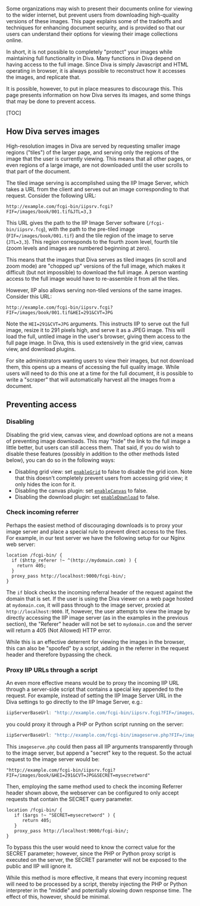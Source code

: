 Some organizations may wish to present their documents online for viewing to
the wider internet, but prevent users from downloading high-quality versions of
these images. This page explains some of the tradeoffs and techniques for
enhancing document security, and is provided so that our users can understand
their options for viewing their image collections online.

In short, it is not possible to completely "protect" your images while
maintaining full functionality in Diva. Many functions in Diva depend on having
access to the full image. Since Diva is simply Javascript and HTML operating in
browser, it is always possible to reconstruct how it accesses the images, and
replicate that.

It is possible, however, to put in place measures to discourage this. This page
presents information on how Diva serves its images, and some things that may be
done to prevent access.

[TOC]

How Diva serves images
----------------------

High-resolution images in Diva are served by requesting smaller image regions
("tiles") of the larger page, and serving only the regions of the image that
the user is currently viewing. This means that all other pages, or even regions
of a large image, are not downloaded until the user scrolls to that part of the
document.

The tiled image serving is accomplished using the IIP Image Server, which takes
a URL from the client and serves out an image corresponding to that request.
Consider the following URL:

```text
http://example.com/fcgi-bin/iipsrv.fcgi?FIF=/images/book/001.tif&JTL=3,3
```

This URL gives the path to the IIP Image Server software
(`/fcgi-bin/iipsrv.fcg`), with the path to the pre-tiled image
(`FIF=/images/book/001.tif`) and the tile region of the image to serve
(`JTL=3,3`). This region corresponds to the fourth zoom level, fourth tile
(zoom levels and images are numbered beginning at zero).

This means that the images that Diva serves as tiled images (in scroll and zoom
mode) are "chopped up" versions of the full image, which makes it difficult
(but not impossible) to download the full image. A person wanting access to the
full image would have to re-assemble it from all the tiles.

However, IIP also allows serving non-tiled versions of the same images.
Consider this URL:

```text
http://example.com/fcgi-bin/iipsrv.fcgi?FIF=/images/book/001.tif&HEI=291&CVT=JPG
```

Note the `HEI=291&CVT=JPG` arguments. This instructs IIP to serve out the full
image, resize it to 291 pixels high, and serve it as a JPEG image. This will
load the full, untiled image in the user's browser, giving them access to the
full page image. In Diva, this is used extensively in the grid view, canvas
view, and download plugins.

For site administrators wanting users to view their images, but not download
them, this opens up a means of accessing the full quality image. While users
will need to do this one at a time for the full document, it is possible to
write a "scraper" that will automatically harvest all the images from a
document.

Preventing access
-----------------

### Disabling 

Disabling the grid view, canvas view, and download options are not a means of
preventing image downloads. This may "hide" the link to the full image a little
better, but users can still access them. That said, if you do wish to disable
these features (possibly in addition to the other methods listed below), you
can do so in the following ways:

* Disabling grid view: set
  [`enableGrid`](../code/javascript/settings#enableGrid) to false to disable
  the grid icon. Note that this doesn't completely prevent users from accessing
  grid view; it only hides the icon for it.
* Disabling the canvas plugin: set
  [`enableCanvas`](../code/javascript/settings#enableCanvas) to false.
* Disabling the download plugin: set
  [`enableDownload`](../code/javascript/settings#enableDownload) to false.

### Check incoming referrer

Perhaps the easiest method of discouraging downloads is to proxy your image
server and place a special rule to prevent direct access to the files. For
example, in our test server we have the following setup for our Nginx web
server:

```nginx
location /fcgi-bin/ {
  if ($http_referer !~ ^(http://mydomain.com) ) {
    return 405;
  }
  proxy_pass http://localhost:9000/fcgi-bin/;
}
```

The `if` block checks the incoming referral header of the request against the
domain that is set. If the user is using the Diva viewer on a web page hosted
at `mydomain.com`, it will pass through to the image server, proxied at
`http://localhost:9000`. If, however, the user attempts to view the image by
directly accessing the IIP image server (as in the examples in the previous
section), the "Referer" header will not be set to `mydomain.com` and the server
will return a 405 (Not Allowed) HTTP error.

While this is an effective deterrent for viewing the images in the browser,
this can also be "spoofed" by a script, adding in the referrer in the request
header and therefore bypassing the check.

### Proxy IIP URLs through a script

An even more effective means would be to proxy the incoming IIP URL through a
server-side script that contains a special key appended to the request. For
example, instead of setting the IIP Image Server URL in the Diva settings to go
directly to the IIP Image Server, e.g.:

```javascript
iipServerBaseUrl: "http://example.com/fcgi-bin/iipsrv.fcgi?FIF=/images/book/"
```

you could proxy it through a PHP or Python script running on the server:

```javascript
iipServerBaseUrl: "http://example.com/fcgi-bin/imageserve.php?FIF=/images/book/"
```

This `imageserve.php` could then pass all IIP arguments transparently through
to the image server, but append a "secret" key to the request. So the actual
request to the image server would be:

```text
"http://example.com/fcgi-bin/iipsrv.fcgi?FIF=/images/book/&HEI=291&CVT=JPG&SECRET=mysecretword"
```

Then, employing the same method used to check the incoming Referrer header
shown above, the webserver can be configured to only accept requests that
contain the SECRET query parameter.

```nginx
location /fcgi-bin/ {
   if ($args !~ "SECRET=mysecretword" ) {
      return 405;
   }
   proxy_pass http://localhost:9000/fcgi-bin/;
}
```

To bypass this the user would need to know the correct value for the SECRET
parameter; however, since the PHP or Python proxy script is executed on the
server, the SECRET parameter will not be exposed to the public and IIP will
ignore it. 

While this method is more effective, it means that every incoming request will
need to be processed by a script, thereby injecting the PHP or Python
interpreter in the "middle" and potentially slowing down response time. The
effect of this, however, should be minimal.

